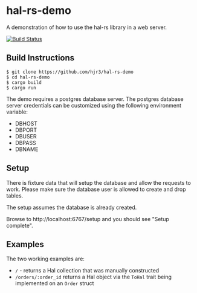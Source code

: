 # hal-rs-demo

A demonstration of how to use the hal-rs library in a web server.

[![Build Status](https://travis-ci.org/hjr3/hal-rs-demo.svg)](https://travis-ci.org/hjr3/hal-rs-demo)

## Build Instructions

```
$ git clone https://github.com/hjr3/hal-rs-demo
$ cd hal-rs-demo
$ cargo build
$ cargo run
```

The demo requires a postgres database server. The postgres database server
credentials can be customized using the following environment variable:

   * DBHOST
   * DBPORT
   * DBUSER
   * DBPASS
   * DBNAME

## Setup

There is fixture data that will setup the database and allow the requests to
work. Please make sure the database user is allowed to create and drop tables.

The setup assumes the database is already created.

Browse to http://localhost:6767/setup and you should see "Setup complete".

## Examples

The two working examples are:

   * `/` - returns a Hal collection that was manually constructed
   * `/orders/:order_id` returns a Hal object via the `ToHal` trait being implemented on an `Order` struct
